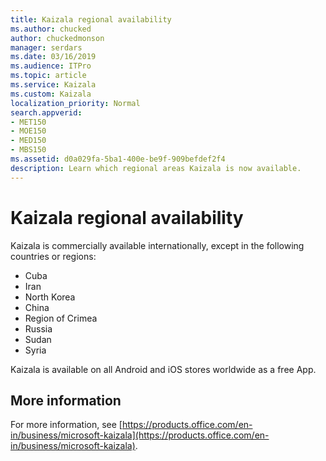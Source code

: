 ```yaml
---
title: Kaizala regional availability
ms.author: chucked
author: chuckedmonson
manager: serdars
ms.date: 03/16/2019
ms.audience: ITPro
ms.topic: article
ms.service: Kaizala
ms.custom: Kaizala
localization_priority: Normal
search.appverid:
- MET150
- MOE150
- MED150
- MBS150
ms.assetid: d0a029fa-5ba1-400e-be9f-909befdef2f4
description: Learn which regional areas Kaizala is now available.
---
```


# Kaizala regional availability 

Kaizala is commercially available internationally, except in the following countries or regions:

- Cuba
- Iran
- North Korea
- China
- Region of Crimea 
- Russia
- Sudan 
- Syria 

Kaizala is available on all Android and iOS stores worldwide as a free App.

## More information

For more information, see [https://products.office.com/en-in/business/microsoft-kaizala](https://products.office.com/en-in/business/microsoft-kaizala).
